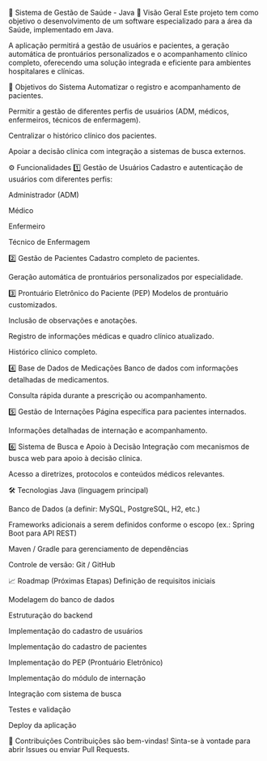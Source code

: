 🏥 Sistema de Gestão de Saúde - Java
📌 Visão Geral
Este projeto tem como objetivo o desenvolvimento de um software especializado para a área da Saúde, implementado em Java.

A aplicação permitirá a gestão de usuários e pacientes, a geração automática de prontuários personalizados e o acompanhamento clínico completo, oferecendo uma solução integrada e eficiente para ambientes hospitalares e clínicas.

🎯 Objetivos do Sistema
Automatizar o registro e acompanhamento de pacientes.

Permitir a gestão de diferentes perfis de usuários (ADM, médicos, enfermeiros, técnicos de enfermagem).

Centralizar o histórico clínico dos pacientes.

Apoiar a decisão clínica com integração a sistemas de busca externos.

⚙️ Funcionalidades
1️⃣ Gestão de Usuários
Cadastro e autenticação de usuários com diferentes perfis:

Administrador (ADM)

Médico

Enfermeiro

Técnico de Enfermagem

2️⃣ Gestão de Pacientes
Cadastro completo de pacientes.

Geração automática de prontuários personalizados por especialidade.

3️⃣ Prontuário Eletrônico do Paciente (PEP)
Modelos de prontuário customizados.

Inclusão de observações e anotações.

Registro de informações médicas e quadro clínico atualizado.

Histórico clínico completo.

4️⃣ Base de Dados de Medicações
Banco de dados com informações detalhadas de medicamentos.

Consulta rápida durante a prescrição ou acompanhamento.

5️⃣ Gestão de Internações
Página específica para pacientes internados.

Informações detalhadas de internação e acompanhamento.

6️⃣ Sistema de Busca e Apoio à Decisão
Integração com mecanismos de busca web para apoio à decisão clínica.

Acesso a diretrizes, protocolos e conteúdos médicos relevantes.

🛠️ Tecnologias
Java (linguagem principal)

Banco de Dados (a definir: MySQL, PostgreSQL, H2, etc.)

Frameworks adicionais a serem definidos conforme o escopo (ex.: Spring Boot para API REST)

Maven / Gradle para gerenciamento de dependências

Controle de versão: Git / GitHub

📈 Roadmap (Próximas Etapas)
 Definição de requisitos iniciais

 Modelagem do banco de dados

 Estruturação do backend

 Implementação do cadastro de usuários

 Implementação do cadastro de pacientes

 Implementação do PEP (Prontuário Eletrônico)

 Implementação do módulo de internação

 Integração com sistema de busca

 Testes e validação

 Deploy da aplicação

🤝 Contribuições
Contribuições são bem-vindas! Sinta-se à vontade para abrir Issues ou enviar Pull Requests.
